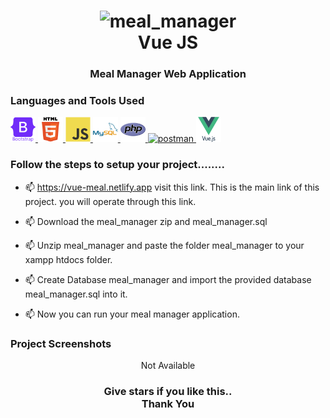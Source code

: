 <h1 align="center"><img src="https://freeimage.host/i/25nDvIa" alt="meal_manager"><br>Vue JS</h1>
<h3 align="center">Meal Manager Web Application</h3>


<h3 align="left">Languages and Tools Used</h3>
<p align="left"> <a href="https://getbootstrap.com" target="_blank" rel="noreferrer"> <img src="https://raw.githubusercontent.com/devicons/devicon/master/icons/bootstrap/bootstrap-plain-wordmark.svg" alt="bootstrap" width="40" height="40"/></a><a href="https://www.w3.org/html/" target="_blank" rel="noreferrer"> <img src="https://raw.githubusercontent.com/devicons/devicon/master/icons/html5/html5-original-wordmark.svg" alt="html5" width="40" height="40"/> </a> <a href="https://developer.mozilla.org/en-US/docs/Web/JavaScript" target="_blank" rel="noreferrer"> <img src="https://raw.githubusercontent.com/devicons/devicon/master/icons/javascript/javascript-original.svg" alt="javascript" width="40" height="40"/> </a> <a href="https://www.mysql.com/" target="_blank" rel="noreferrer"> <img src="https://raw.githubusercontent.com/devicons/devicon/master/icons/mysql/mysql-original-wordmark.svg" alt="mysql" width="40" height="40"/> </a><a href="https://www.php.net" target="_blank" rel="noreferrer"> <img src="https://raw.githubusercontent.com/devicons/devicon/master/icons/php/php-original.svg" alt="php" width="40" height="40"/> </a> <a href="https://postman.com" target="_blank" rel="noreferrer"> <img src="https://www.vectorlogo.zone/logos/getpostman/getpostman-icon.svg" alt="postman" width="40" height="40"/> </a><a href="https://vuejs.org/" target="_blank" rel="noreferrer"> <img src="https://raw.githubusercontent.com/devicons/devicon/master/icons/vuejs/vuejs-original-wordmark.svg" alt="vuejs" width="40" height="40"/> </a> </p>


<h3 align="left">Follow the steps to setup your project........</h3>

- 📫 https://vue-meal.netlify.app visit this link. This is the main link of this project.
you will operate through this link.

- 📫 Download the meal_manager zip and meal_manager.sql

- 📫 Unzip meal_manager and paste the folder meal_manager to your xampp htdocs folder.

- 📫 Create Database meal_manager and import the provided database meal_manager.sql into it.

- 📫 Now you can run your meal manager application.




<h3 align="left">Project Screenshots</h3>
<p align="center">
Not Available
</p>

<h3 align="center">Give stars if you like this..<br> Thank You</h3>
